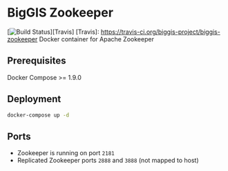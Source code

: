 # BigGIS Zookeeper
[![Build Status](https://travis-ci.org/biggis-project/biggis-zookeeper.svg?branch=master)][Travis]
[Travis]: https://travis-ci.org/biggis-project/biggis-zookeeper
Docker container for Apache Zookeeper

## Prerequisites
Docker Compose >= 1.9.0

## Deployment
```sh
docker-compose up -d
```

## Ports
- Zookeeper is running on port `2181`
- Replicated Zookeeper ports `2888` and `3888` (not mapped to host)
